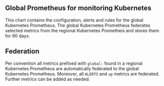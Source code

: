 Global Prometheus for monitoring Kubernetes
------------------------------------------

This chart contains the configuration, alerts and rules for the global Kubernetes Prometheus.
The global Kubernetes Prometheus federates selected metrics from the regional Kubernetes Prometheis and stores them for 90 days.  

## Federation

Per convention all metrics prefixed with `global:` found in a regional Kubernetes Prometheus are automatically federated to the global Kubernetes Prometheus.
Moreover, all `ALERTS` and `up` metrics are federated.
Further metrics can be added as needed.
